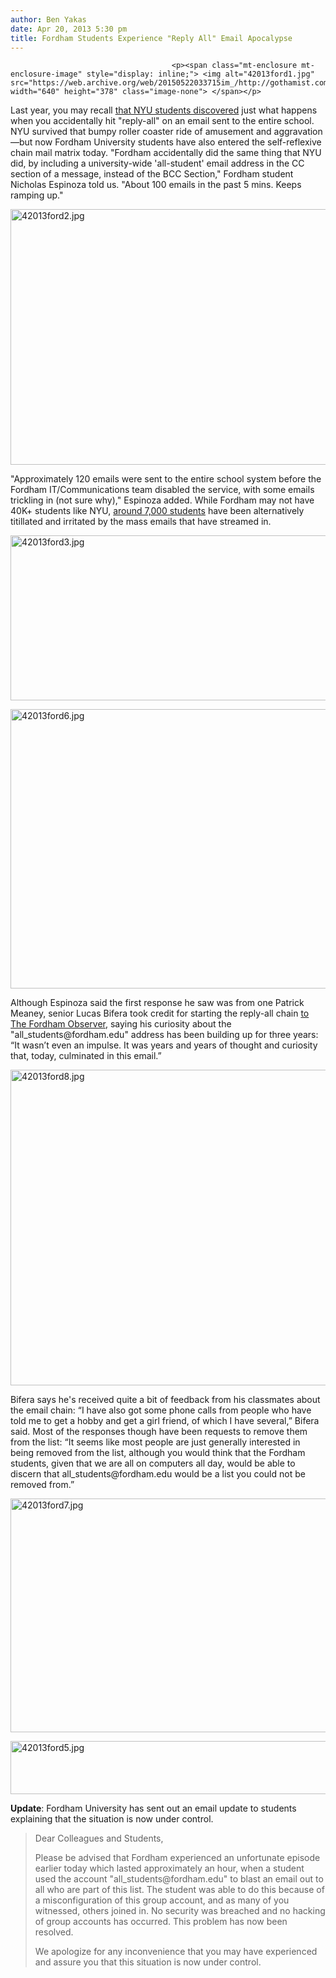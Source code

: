 ```yaml
---
author: Ben Yakas
date: Apr 20, 2013 5:30 pm
title: Fordham Students Experience "Reply All" Email Apocalypse
---
```


	
										<p><span class="mt-enclosure mt-enclosure-image" style="display: inline;"> <img alt="42013ford1.jpg" src="https://web.archive.org/web/20150522033715im_/http://gothamist.com/attachments/byakas/42013ford1.jpg" width="640" height="378" class="image-none"> </span></p>

<p>Last year, you may recall <a href="https://web.archive.org/web/20150522033715/http://gothamist.com/2012/11/28/all_40000_nyu_students_united_in_an.php">that NYU students discovered</a> just what happens when you accidentally hit &quot;reply-all&quot; on an email sent to the entire school. NYU survived that bumpy roller coaster ride of amusement and aggravation&#x2014;but now Fordham University students have also entered the self-reflexive chain mail matrix today. &quot;Fordham accidentally did the same thing that NYU did, by including a university-wide &apos;all-student&apos; email address in the CC section of a message, instead of the BCC Section,&quot; Fordham student Nicholas Espinoza told us. &quot;About 100 emails in the past 5 mins. Keeps ramping up.&quot; </p>

<p><span class="mt-enclosure mt-enclosure-image" style="display: inline;"> <img alt="42013ford2.jpg" src="https://web.archive.org/web/20150522033715im_/http://gothamist.com/attachments/byakas/42013ford2.jpg" width="640" height="409" class="image-none"> </span></p>

<p>&quot;Approximately 120 emails were sent to the entire school system before the Fordham IT/Communications team disabled the service, with some emails trickling in (not sure why),&quot; Espinoza added. While Fordham may not have 40K+ students like NYU, <a href="https://web.archive.org/web/20150522033715/http://www.fordham.edu/discover_fordham/facts_26604.asp">around 7,000 students</a> have been alternatively titillated and irritated by the mass emails that have streamed in. </p>

<p><span class="mt-enclosure mt-enclosure-image" style="display: inline;"> <img alt="42013ford3.jpg" src="https://web.archive.org/web/20150522033715im_/http://gothamist.com/attachments/byakas/42013ford3.jpg" width="640" height="264" class="image-none"> </span></p>

<p><span class="mt-enclosure mt-enclosure-image" style="display: inline;"> <img alt="42013ford6.jpg" src="https://web.archive.org/web/20150522033715im_/http://gothamist.com/attachments/byakas/42013ford6.jpg" width="640" height="447" class="image-none"> </span></p>

<p>Although Espinoza said the first response he saw was from one Patrick Meaney, senior Lucas Bifera took credit for starting the reply-all chain <a href="https://web.archive.org/web/20150522033715/http://www.fordhamobserver.com/replyallcalypse-hits-fordham/">to The Fordham Observer</a>, saying his curiosity about the &quot;all_students@fordham.edu&quot; address has been building up for three years: &#x201C;It wasn&#x2019;t even an impulse. It was years and years of thought and curiosity that, today, culminated in this email.&#x201D;</p>

<p><span class="mt-enclosure mt-enclosure-image" style="display: inline;"> <img alt="42013ford8.jpg" src="https://web.archive.org/web/20150522033715im_/http://gothamist.com/attachments/byakas/42013ford8.jpg" width="640" height="505" class="image-none"> </span></p>

<p>Bifera says he&apos;s received quite a bit of feedback from his classmates about the email chain: &#x201C;I have also got some phone calls from people who have told me to get a hobby and get a girl friend, of which I have several,&#x201D; Bifera said. Most of the responses though have been requests to remove them from the list: &#x201C;It seems like most people are just generally interested in being removed from the list, although you would think that the Fordham students, given that we are all on computers all day, would be able to discern that all_students@fordham.edu would be a list you could not be removed from.&#x201D;</p>

<p><span class="mt-enclosure mt-enclosure-image" style="display: inline;"> <img alt="42013ford7.jpg" src="https://web.archive.org/web/20150522033715im_/http://gothamist.com/attachments/byakas/42013ford7.jpg" width="640" height="374" class="image-none"> </span></p>

<p><span class="mt-enclosure mt-enclosure-image" style="display: inline;"> <img alt="42013ford5.jpg" src="https://web.archive.org/web/20150522033715im_/http://gothamist.com/attachments/byakas/42013ford5.jpg" width="640" height="85" class="image-none"> </span></p>

<p><strong>Update</strong>: Fordham University has sent out an email update to students explaining that the situation is now under control.</p>

<blockquote>Dear Colleagues and Students, 

<p>Please be advised that Fordham experienced an unfortunate episode earlier today which lasted approximately an hour, when a student used the account &quot;all_students@fordham.edu&quot; to blast an email out to all who are part of this list. The student was able to do this because of a misconfiguration of this group account, and as many of you witnessed, others joined in. No security was breached and no hacking of group accounts has occurred. This problem has now been resolved. </p>

<p>We apologize for any inconvenience that you may have experienced and assure you that this situation is now under control.</p></blockquote><p></p>					
										
									
				